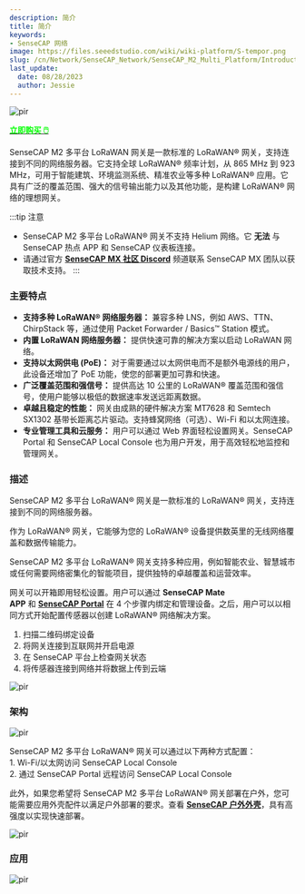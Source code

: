 ```yaml
---
description: 简介
title: 简介
keywords:
- SenseCAP 网络
image: https://files.seeedstudio.com/wiki/wiki-platform/S-tempor.png
slug: /cn/Network/SenseCAP_Network/SenseCAP_M2_Multi_Platform/Introduction
last_update:
  date: 08/28/2023
  author: Jessie
---
```





<p style={{textAlign: 'center'}}><img src="https://www.sensecapmx.com/wp-content/uploads/2023/02/Pasted-into-1-10.png" alt="pir" width={500} height="auto" /></p>

<div class="get_one_now_container" style={{textAlign: 'center'}}>
    <a class="get_one_now_item" href="https://www.seeedstudio.com/SenseCAP-Multi-Platform-LoRaWAN-Indoor-Gateway-SX1302-US915-p-5472.html">
            <strong><span><font color={'FFFFFF'} size={"4"}> 立即购买 🖱️</font></span></strong>
    </a>
</div>



SenseCAP M2 多平台 LoRaWAN 网关是一款标准的 LoRaWAN® 网关，支持连接到不同的网络服务器。它支持全球 LoRaWAN® 频率计划，从 865 MHz 到 923 MHz，可用于智能建筑、环境监测系统、精准农业等多种 LoRaWAN® 应用。它具有广泛的覆盖范围、强大的信号输出能力以及其他功能，是构建 LoRaWAN® 网络的理想网关。


:::tip 注意

*   SenseCAP M2 多平台 LoRaWAN® 网关不支持 Helium 网络。它 **无法** 与 SenseCAP 热点 APP 和 SenseCAP 仪表板连接。
*   请通过官方 [**SenseCAP MX 社区 Discord**](https://discord.com/invite/sensecap) 频道联系 SenseCAP MX 团队以获取技术支持。
:::

### 主要特点


*   **支持多种 LoRaWAN® 网络服务器：** 兼容多种 LNS，例如 AWS、TTN、ChirpStack 等，通过使用 Packet Forwarder / Basics™ Station 模式。
*   **内置 LoRaWAN 网络服务器：** 提供快速可靠的解决方案以启动 LoRaWAN 网络。
*   **支持以太网供电 (PoE)：** 对于需要通过以太网供电而不是额外电源线的用户，此设备还增加了 PoE 功能，使您的部署更加可靠和快速。
*   **广泛覆盖范围和强信号：** 提供高达 10 公里的 LoRaWAN® 覆盖范围和强信号，使用户能够以极低的数据速率发送远距离数据。
*   **卓越且稳定的性能：** 网关由成熟的硬件解决方案 MT7628 和 Semtech SX1302 基带长距离芯片驱动。支持蜂窝网络（可选）、Wi-Fi 和以太网连接。
*   **专业管理工具和云服务：** 用户可以通过 Web 界面轻松设置网关。SenseCAP Portal 和 SenseCAP Local Console 也为用户开发，用于高效轻松地监控和管理网关。


### 描述


SenseCAP M2 多平台 LoRaWAN® 网关是一款标准的 LoRaWAN® 网关，支持连接到不同的网络服务器。

作为 LoRaWAN® 网关，它能够为您的 LoRaWAN® 设备提供数英里的无线网络覆盖和数据传输能力。

SenseCAP M2 多平台 LoRaWAN® 网关支持多种应用，例如智能农业、智慧城市或任何需要网络密集化的智能项目，提供独特的卓越覆盖和运营效率。

网关可以开箱即用轻松设置。用户可以通过 **SenseCAP Mate APP** 和 **[SenseCAP Portal](https://sensecap-docs.seeed.cc/quickstart.html)** 在 4 个步骤内绑定和管理设备。之后，用户可以以相同方式开始配置传感器以创建 LoRaWAN® 网络解决方案。

1.  扫描二维码绑定设备
2.  将网关连接到互联网并开启电源
3.  在 SenseCAP 平台上检查网关状态
4.  将传感器连接到网络并将数据上传到云端



<p style={{textAlign: 'center'}}><img src="https://media-cdn.seeedstudio.com/media/wysiwyg/senseCAP_01.png" alt="pir" width={800} height="auto" /></p>


### 架构


<p style={{textAlign: 'center'}}><img src="https://media-cdn.seeedstudio.com/media/wysiwyg/_0129.jpg" alt="pir" width={800} height="auto" /></p>


SenseCAP M2 多平台 LoRaWAN® 网关可以通过以下两种方式配置：  
1\. Wi-Fi/以太网访问 SenseCAP Local Console  
2\. 通过 SenseCAP Portal 远程访问 SenseCAP Local Console

此外，如果您希望将 SenseCAP M2 多平台 LoRaWAN® 网关部署在户外，您可能需要应用外壳配件以满足户外部署的要求。查看 **[SenseCAP 户外外壳](https://www.seeedstudio.com/SenseCAP-Outdoor-Enclosure-p-5353.html)**，具有高强度以实现快速部署。

<p style={{textAlign: 'center'}}><img src="https://media-cdn.seeedstudio.com/media/wysiwyg/_6.10_2.png" alt="pir" width={800} height="auto" /></p>


### 应用



<p style={{textAlign: 'center'}}><img src="https://files.seeedstudio.com/products/114991726/img/application%20seeed%20page%20for%20sensecap.png" alt="pir" width={800} height="auto" /></p>